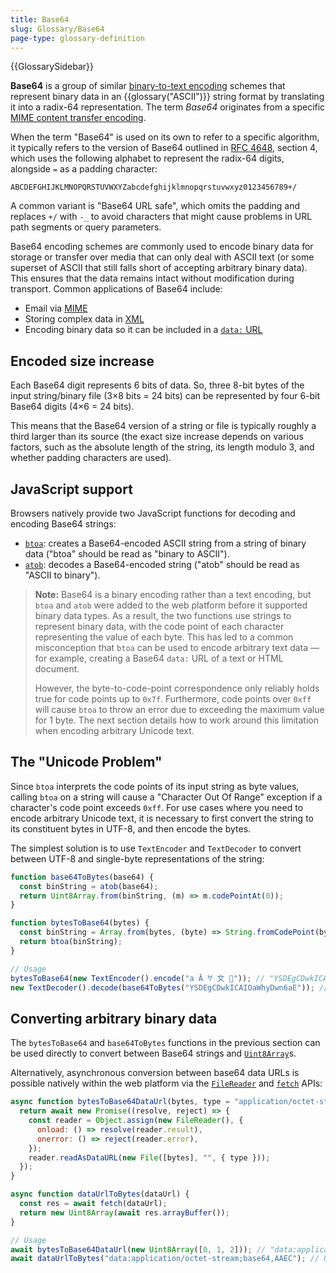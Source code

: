 ```yaml
---
title: Base64
slug: Glossary/Base64
page-type: glossary-definition
---
```


{{GlossarySidebar}}

**Base64** is a group of similar [binary-to-text encoding](https://en.wikipedia.org/wiki/Binary-to-text_encoding) schemes that represent binary data in an {{glossary("ASCII")}} string format by translating it into a radix-64 representation. The term _Base64_ originates from a specific [MIME content transfer encoding](https://en.wikipedia.org/wiki/MIME#Content-Transfer-Encoding).

When the term "Base64" is used on its own to refer to a specific algorithm, it typically refers to the version of Base64 outlined in [RFC 4648](https://datatracker.ietf.org/doc/html/rfc4648), section 4, which uses the following alphabet to represent the radix-64 digits, alongside `=` as a padding character:

```plain
ABCDEFGHIJKLMNOPQRSTUVWXYZabcdefghijklmnopqrstuvwxyz0123456789+/
```

A common variant is "Base64 URL safe", which omits the padding and replaces `+/` with `-_` to avoid characters that might cause problems in URL path segments or query parameters.

Base64 encoding schemes are commonly used to encode binary data for storage or transfer over media that can only deal with ASCII text (or some superset of ASCII that still falls short of accepting arbitrary binary data). This ensures that the data remains intact without modification during transport. Common applications of Base64 include:

- Email via [MIME](https://en.wikipedia.org/wiki/MIME)
- Storing complex data in [XML](/en-US/docs/Web/XML)
- Encoding binary data so it can be included in a [`data:` URL](/en-US/docs/Web/HTTP/Basics_of_HTTP/Data_URLs)

## Encoded size increase

Each Base64 digit represents 6 bits of data. So, three 8-bit bytes of the input string/binary file (3×8 bits = 24 bits) can be represented by four 6-bit Base64 digits (4×6 = 24 bits).

This means that the Base64 version of a string or file is typically roughly a third larger than its source (the exact size increase depends on various factors, such as the absolute length of the string, its length modulo 3, and whether padding characters are used).

## JavaScript support

Browsers natively provide two JavaScript functions for decoding and encoding Base64 strings:

- [`btoa`](/en-US/docs/Web/API/btoa): creates a Base64-encoded ASCII string from a string of binary data ("btoa" should be read as "binary to ASCII").
- [`atob`](/en-US/docs/Web/API/atob): decodes a Base64-encoded string ("atob" should be read as "ASCII to binary").

> **Note:** Base64 is a binary encoding rather than a text encoding, but `btoa` and `atob` were added to the web platform before it supported binary data types. As a result, the two functions use strings to represent binary data, with the code point of each character representing the value of each byte. This has led to a common misconception that `btoa` can be used to encode arbitrary text data — for example, creating a Base64 `data:` URL of a text or HTML document.
>
> However, the byte-to-code-point correspondence only reliably holds true for code points up to `0x7f`. Furthermore, code points over `0xff` will cause `btoa` to throw an error due to exceeding the maximum value for 1 byte. The next section details how to work around this limitation when encoding arbitrary Unicode text.

## The "Unicode Problem"

Since `btoa` interprets the code points of its input string as byte values, calling `btoa` on a string will cause a "Character Out Of Range" exception if a character's code point exceeds `0xff`. For use cases where you need to encode arbitrary Unicode text, it is necessary to first convert the string to its constituent bytes in UTF-8, and then encode the bytes.

The simplest solution is to use `TextEncoder` and `TextDecoder` to convert between UTF-8 and single-byte representations of the string:

```js
function base64ToBytes(base64) {
  const binString = atob(base64);
  return Uint8Array.from(binString, (m) => m.codePointAt(0));
}

function bytesToBase64(bytes) {
  const binString = Array.from(bytes, (byte) => String.fromCodePoint(byte)).join("");
  return btoa(binString);
}

// Usage
bytesToBase64(new TextEncoder().encode("a Ā 𐀀 文 🦄")); // "YSDEgCDwkICAIOaWhyDwn6aE"
new TextDecoder().decode(base64ToBytes("YSDEgCDwkICAIOaWhyDwn6aE")); // "a Ā 𐀀 文 🦄"
```

## Converting arbitrary binary data

The `bytesToBase64` and `base64ToBytes` functions in the previous section can be used directly to convert between Base64 strings and [`Uint8Array`](/en-US/docs/Web/JavaScript/Reference/Global_Objects/Uint8Array)s.

Alternatively, asynchronous conversion between base64 data URLs is possible natively within the web platform via the [`FileReader`](/en-US/docs/Web/API/FileReader) and [`fetch`](/en-US/docs/Web/API/Fetch_API) APIs:

```js
async function bytesToBase64DataUrl(bytes, type = "application/octet-stream") {
  return await new Promise((resolve, reject) => {
    const reader = Object.assign(new FileReader(), {
      onload: () => resolve(reader.result),
      onerror: () => reject(reader.error),
    });
    reader.readAsDataURL(new File([bytes], "", { type }));
  });
}

async function dataUrlToBytes(dataUrl) {
  const res = await fetch(dataUrl);
  return new Uint8Array(await res.arrayBuffer());
}

// Usage
await bytesToBase64DataUrl(new Uint8Array([0, 1, 2])); // "data:application/octet-stream;base64,AAEC"
await dataUrlToBytes("data:application/octet-stream;base64,AAEC"); // Uint8Array [0, 1, 2]
```
